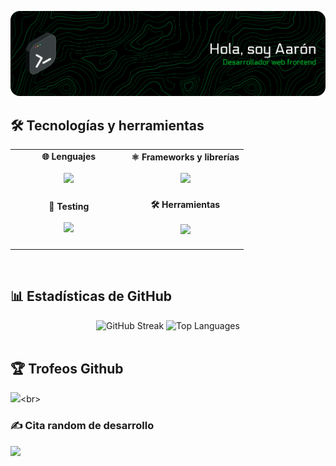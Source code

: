 ![Header](github-header-banner.png)<br>

## 🛠️ Tecnologías y herramientas
<table align="center">
  <tr>
    <td align="center" width="50%">
      <strong>🌐 Lenguajes</strong><br><br>
      <img src="https://skillicons.dev/icons?i=html,css,js&perline=5" /><br><br>
    </td>
    <td align="center" width="50%">
      <strong>⚛️ Frameworks y librerías</strong><br><br>
      <img src="https://skillicons.dev/icons?i=react" /><br><br>
    </td>
  </tr>
  <tr>
    <td align="center" width="50%">
      <strong>🧪 Testing</strong><br><br>
      <img src="https://skillicons.dev/icons?i=jest" /><br><br>
    </td>
    <td align="center" width="50%">
      <strong>🛠️ Herramientas</strong><br><br>
      <img src="https://skillicons.dev/icons?i=git,nodejs,vscode,npm,bash" /><br><br>
    </td>
  </tr>
</table><br>

## 📊 Estadísticas de GitHub
<div align="center">
    <img src="https://nirzak-streak-stats.vercel.app/?user=Aaron-GF&theme=dark&hide_border=true&locale=es&border_radius=10" alt="GitHub Streak"/>
    <img src="https://github-readme-stats.vercel.app/api/top-langs/?username=Aaron-GF&theme=dark&hide_border=true&include_all_commits=true&count_private=false&locale=es&border_radius=10" alt="Top Languages"/>
</div><br>

## 🏆 Trofeos Github
![](https://github-profile-trophy.vercel.app/?username=Aaron-GF&theme=aura&no-frame=true&no-bg=true&margin-w=15&rank=-?)<br>

### ✍️ Cita random de desarrollo
![](https://quotes-github-readme.vercel.app/api?type=horizontal&theme=radical)
